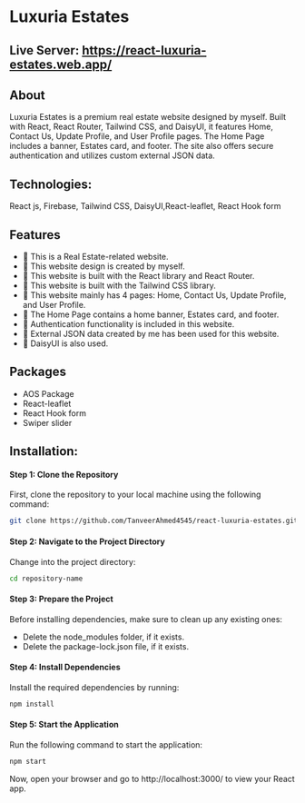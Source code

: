 # Luxuria Estates

## Live Server: https://react-luxuria-estates.web.app/ 
## About
Luxuria Estates is a premium real estate website designed by myself. Built with React, React Router, Tailwind CSS, and DaisyUI, it features Home, Contact Us, Update Profile, and User Profile pages. The Home Page includes a banner, Estates card, and footer. The site also offers secure authentication and utilizes custom external JSON data.
## Technologies:
React js, Firebase, Tailwind CSS, DaisyUI,React-leaflet, React Hook form
##  Features
- 📝 This is a Real Estate-related website.
- 📝 This website design is created by myself.
- 📝 This website is built with the React library and React Router.
- 📝 This website is built with the Tailwind CSS library.
- 📝 This website mainly has 4 pages: Home, Contact Us, Update Profile, and User Profile.
- 📝 The Home Page contains a home banner, Estates card, and footer.
- 📝 Authentication functionality is included in this website.
- 📝 External JSON data created by me has been used for this website.
- 📝 DaisyUI is also used.

## Packages

- AOS Package
- React-leaflet
- React Hook form
- Swiper slider

## Installation:

#### Step 1: Clone the Repository
First, clone the repository to your local machine using the following command:
```bash
git clone https://github.com/TanveerAhmed4545/react-luxuria-estates.git
```
#### Step 2: Navigate to the Project Directory
Change into the project directory:
```bash
cd repository-name
```
#### Step 3: Prepare the Project
Before installing dependencies, make sure to clean up any existing ones:

- Delete the node_modules folder, if it exists.
- Delete the package-lock.json file, if it exists.

#### Step 4: Install Dependencies  
Install the required dependencies by running:
```bash
npm install
```
#### Step 5: Start the Application
Run the following command to start the application:
```bash
npm start
```
Now, open your browser and go to http://localhost:3000/ to view your React app.
